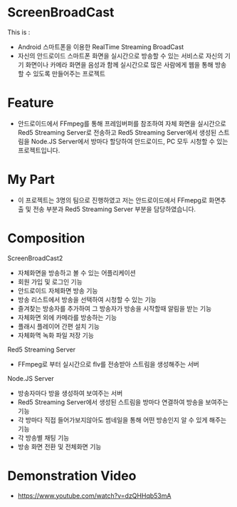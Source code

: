 # ScreenBroadCast
This is : 
* Android 스마트폰을 이용한 RealTime Streaming BroadCast
* 자신의 안드로이드 스마트폰 화면을 실시간으로 방송할 수 있는 서비스로 자신의 기기 화면이나 카메라 화면을 음성과 함께 실시간으로 많은 사람에게 웹을 통해 방송할 수 있도록 만들어주는 프로젝트

# Feature
* 안드로이드에서 FFmpeg를 통해 프레임버퍼를 참조하여 자체 화면을 실시간으로 Red5 Streaming Server로 전송하고 Red5 Streaming Server에서 생성된 스트림을 Node.JS Server에서 방마다 할당하여 안드로이드, PC 모두 시청할 수 있는 프로젝트입니다.

# My Part
* 이 프로젝트는 3명의 팀으로 진행하였고 저는 안드로이드에서 FFmepg로 화면추출 및 전송 부분과 Red5 Streaming Server 부분을 담당하였습니다.

# Composition
ScreenBroadCast2
* 자체화면을 방송하고 볼 수 있는 어플리케이션
* 회원 가입 및 로그인 기능
* 안드로이드 자체화면 방송 기능
* 방송 리스트에서 방송을 선택하여 시청할 수 있는 기능
* 즐겨찾는 방송자를 추가하여 그 방송자가 방송을 시작할때 알림을 받는 기능
* 자체화면 외에 카메라를 방송하는 기능
* 플래시 플레이어 간편 설치 기능
* 자체화멱 녹화 파일 저장 기능

Red5 Streaming Server
* FFmpeg로 부터 실시간으로 flv를 전송받아 스트림을 생성해주는 서버

Node.JS Server
* 방송자마다 방을 생성하여 보여주는 서버
* Red5 Streaming Server에서 생성된 스트림을 방마다 연결하여 방송을 보여주는 기능
* 각 방마다 직접 들어가보지않아도 썸네일을 통해 어떤 방송인지 알 수 있게 해주는 기능
* 각 방송별 채팅 기능
* 방송 화면 전환 및 전체화면 기능

# Demonstration Video
* https://www.youtube.com/watch?v=dzQHHqb53mA
